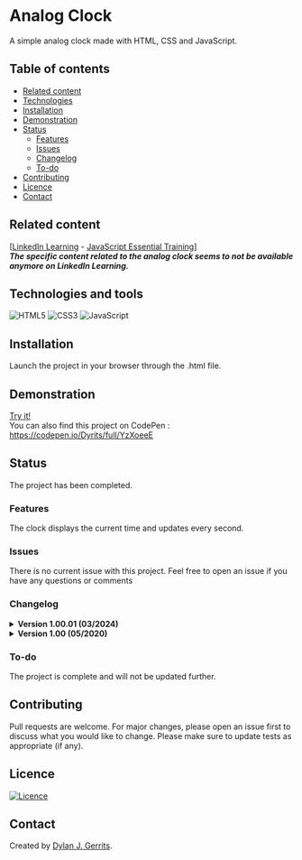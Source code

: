 # Analog Clock

A simple analog clock made with HTML, CSS and JavaScript.

## Table of contents
- [Related content](#related-content)
- [Technologies](#technologies-and-tools)
- [Installation](#installation)
- [Demonstration](#demonstration)
- [Status](#status)
    - [Features](#features)
    - [Issues](#issues)
    - [Changelog](#changelog)
    - [To-do](#to-do)
- [Contributing](#contributing)
- [Licence](#licence)
- [Contact](#contact)

## Related content
[[LinkedIn Learning](https://www.linkedin.com/learning/) - [JavaScript Essential Training](https://www.linkedin.com/learning/javascript-essential-training)]  
***The specific content related to the analog clock seems to not be available anymore on LinkedIn Learning.***

## Technologies and tools
![HTML5](https://img.shields.io/badge/html5-%23E34F26.svg?style=for-the-badge&logo=html5&logoColor=white)
![CSS3](https://img.shields.io/badge/css3-%231572B6.svg?style=for-the-badge&logo=css3&logoColor=white)
![JavaScript](https://img.shields.io/badge/javascript-%23323330.svg?style=for-the-badge&logo=javascript&logoColor=%23F7DF1E)

## Installation
Launch the project in your browser through the .html file.

## Demonstration
[Try it!](https://dyrits.github.io/ANALOG-CLOCK)  
You can also find this project on CodePen : https://codepen.io/Dyrits/full/YzXoeeE

## Status
The project has been completed.

### Features
The clock displays the current time and updates every second.

### Issues
There is no current issue with this project. Feel free to open an issue if you have any questions or comments

### Changelog
<details markdown="block">
<summary><strong>Version 1.00.01 (03/2024)</strong></summary>

The code has been slightly updated.  
The README has been updated.

</details>

<details markdown="block">
<summary><strong>Version 1.00 (05/2020)</strong></summary>

The first version of the project has been released.

</details>

### To-do
The project is complete and will not be updated further.

## Contributing
Pull requests are welcome. For major changes, please open an issue first to discuss what you would like to change.
Please make sure to update tests as appropriate (if any).

## Licence
[![Licence](https://img.shields.io/github/license/Ileriayo/markdown-badges?style=for-the-badge)](./LICENSE)

## Contact
Created by [Dylan J. Gerrits](https://github.com/Dyrits).
